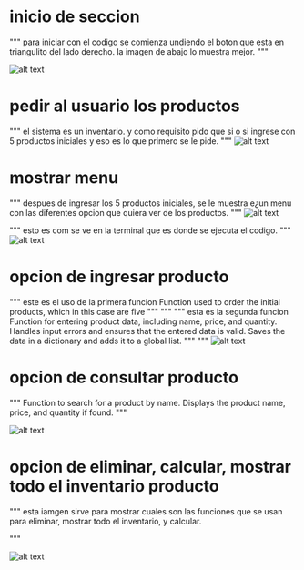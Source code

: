 # inicio de seccion
"""
para iniciar con el codigo se comienza undiendo el boton que esta en triangulito del lado derecho. la imagen de abajo lo muestra mejor.
"""

![alt text](image.png)


# pedir al usuario los productos
"""
el sistema es un inventario. y como requisito pido que si o si ingrese con 5 productos iniciales y eso es lo que primero se le pide.
"""
![alt text](image-1.png)


# mostrar menu
"""
despues de ingresar los 5 productos iniciales, se le muestra e¿un menu con las diferentes opcion que quiera ver de los productos.
"""
![alt text](image-2.png)

"""
esto es com se ve en la terminal que es donde se ejecuta el codigo.
"""
![alt text](image-3.png)

# opcion de ingresar producto

"""
este es el uso de la primera funcion
Function used to order the initial products, which in this case are five
"""
"""
 """
 esta es la segunda funcion
    Function for entering product data, including name, price, and quantity.
    Handles input errors and ensures that the entered data is valid.
    Saves the data in a dictionary and adds it to a global list.
    """
"""
![alt text](image-4.png)

# opcion de consultar producto
"""
 Function to search for a product by name.
    Displays the product name, price, and quantity if found.
"""

![alt text](image-5.png)


# opcion de eliminar, calcular, mostrar todo el inventario producto
"""
esta iamgen sirve para mostrar cuales son las funciones que se usan para eliminar, mostrar todo el inventario, y calcular.

"""

![alt text](image-6.png)